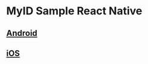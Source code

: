 # MyID Sample React Native

## [Android](https://gitlab.myid.uz/myid-public-code/myid-sample-android)
## [iOS](https://gitlab.myid.uz/myid-public-code/myid-sample-ios)
